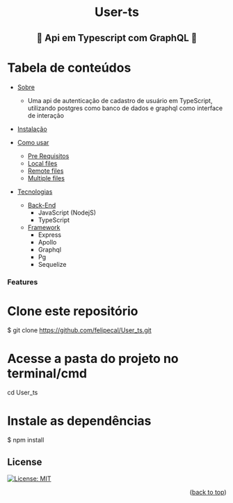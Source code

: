 <h1 align="center">User-ts</h1>


<h2 align="center"> 
	👾 Api em Typescript com GraphQL 👾
</h2>

Tabela de  conteúdos
=================
<!--ts-->
   * [Sobre](#Sobre)
      * Uma api de autenticação de cadastro de usuário em TypeScript, utilizando postgres como banco de dados e graphql como interface de interação
      
   * [Instalação](#instalacao)
   * [Como usar](#como-usar)
      * [Pre Requisitos](#pre-requisitos)
      * [Local files](#local-files)
      * [Remote files](#remote-files)
      * [Multiple files](#multiple-files)
   * [Tecnologias](#tecnologias)
      * [Back-End](#back-end)
      	 * JavaScript (NodejS)
         * TypeScript 
      * [Framework](#framework)
      	* Express
      	* Apollo
      	* Graphql
      	* Pg
      	* Sequelize

<!--te-->

### Features

# Clone este repositório
$ git clone https://github.com/felipecal/User_ts.git

# Acesse a pasta do projeto no terminal/cmd
cd User_ts

# Instale as dependências
$ npm install

## License
[![License: MIT](https://img.shields.io/badge/License-MIT-yellow.svg)](https://opensource.org/licenses/MIT)
<br>


<p align="right">(<a href="#top">back to top</a>)</p>
